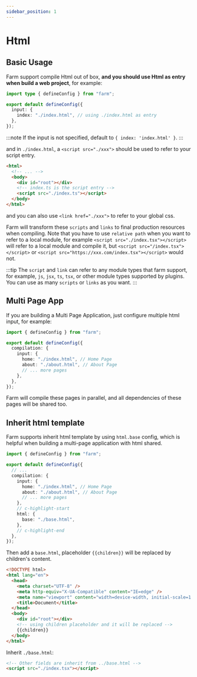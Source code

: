 ```yaml
---
sidebar_position: 1
---
```


# Html

## Basic Usage

Farm support compile Html out of box, **and you should use Html as entry when build a web project**, for example:

```ts title="farm.config.ts"
import type { defineConfig } from "farm";

export default defineConfig({
  input: {
    index: "./index.html", // using ./index.html as entry
  },
});
```

:::note
If the input is not specified, default to `{ index: 'index.html' }`.
:::

and in `./index.html`, a `<script src="./xxx">` should be used to refer to your script entry.

```html title="./index.html"
<html>
  <!-- ... -->
  <body>
    <div id="root"></div>
    <!-- index.ts is the script entry -->
    <script src="./index.ts"></script>
  </body>
</html>
```

and you can also use `<link href="./xxx">` to refer to your global css.

Farm will transform these `scripts` and `links` to final production resources when compiling. Note that you have to use `relative path` when you want to refer to a local module, for example `<script src="./index.tsx"></script>` will refer to a local module and compile it, but `<script src="/index.tsx"></script>` or `<script src="https://xxx.com/index.tsx"></script>` would not.

:::tip
The `script` and `link` can refer to any module types that farm support, for example, `js`, `jsx`, `ts`, `tsx`, or other module types supported by plugins. You can use as many `scripts` or `links` as you want.
:::

## Multi Page App

If you are building a Multi Page Application, just configure multiple html input, for example:

```ts title="farm.config.ts"
import { defineConfig } from "farm";

export default defineConfig({
  compilation: {
    input: {
      home: "./index.html", // Home Page
      about: "./about.html", // About Page
      // ... more pages
    },
  },
});
```

Farm will compile these pages in parallel, and all dependencies of these pages will be shared too.

## Inherit html template

Farm supports inherit html template by using `html.base` config, which is helpful when building a multi-page application with html shared.

```ts title="farm.config.ts"
import { defineConfig } from "farm";

export default defineConfig({
  // ...
  compilation: {
    input: {
      home: "./index.html", // Home Page
      about: "./about.html", // About Page
      // ... more pages
    },
    // c-highlight-start
    html: {
      base: "./base.html",
    },
    // c-highlight-end
  },
});
```

Then add a `base.html`, placeholder `{{children}}` will be replaced by children's content.

```html title="./base.html"
<!DOCTYPE html>
<html lang="en">
  <head>
    <meta charset="UTF-8" />
    <meta http-equiv="X-UA-Compatible" content="IE=edge" />
    <meta name="viewport" content="width=device-width, initial-scale=1.0" />
    <title>Document</title>
  </head>
  <body>
    <div id="root"></div>
    <!-- using children placeholder and it will be replaced -->
    {{children}}
  </body>
</html>
```

Inherit `./base.html`:

```html title="./src/home.html"
<!-- Other fields are inherit from ../base.html -->
<script src="./index.tsx"></script>
```
